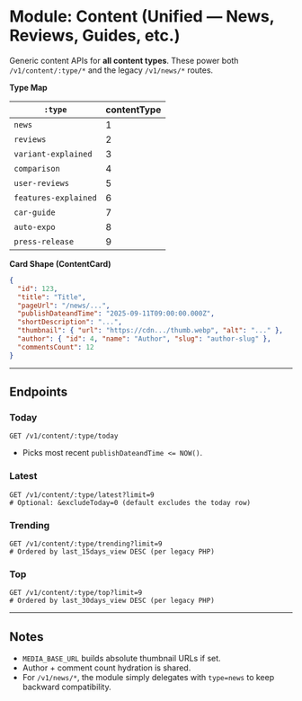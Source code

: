 # Module: Content (Unified — News, Reviews, Guides, etc.)

Generic content APIs for **all content types**. These power both `/v1/content/:type/*` and the legacy `/v1/news/*` routes.

**Type Map**

| `:type`             | contentType |
|---------------------|-------------|
| `news`              | 1 |
| `reviews`           | 2 |
| `variant-explained` | 3 |
| `comparison`        | 4 |
| `user-reviews`      | 5 |
| `features-explained`| 6 |
| `car-guide`         | 7 |
| `auto-expo`         | 8 |
| `press-release`     | 9 |

**Card Shape (ContentCard)**
```json
{
  "id": 123,
  "title": "Title",
  "pageUrl": "/news/...",
  "publishDateandTime": "2025-09-11T09:00:00.000Z",
  "shortDescription": "...",
  "thumbnail": { "url": "https://cdn.../thumb.webp", "alt": "..." },
  "author": { "id": 4, "name": "Author", "slug": "author-slug" },
  "commentsCount": 12
}
```

---

## Endpoints

### Today
```
GET /v1/content/:type/today
```
- Picks most recent `publishDateandTime <= NOW()`.

### Latest
```
GET /v1/content/:type/latest?limit=9
# Optional: &excludeToday=0 (default excludes the today row)
```

### Trending
```
GET /v1/content/:type/trending?limit=9
# Ordered by last_15days_view DESC (per legacy PHP)
```

### Top
```
GET /v1/content/:type/top?limit=9
# Ordered by last_30days_view DESC (per legacy PHP)
```

---

## Notes

- `MEDIA_BASE_URL` builds absolute thumbnail URLs if set.
- Author + comment count hydration is shared.
- For `/v1/news/*`, the module simply delegates with `type=news` to keep backward compatibility.
